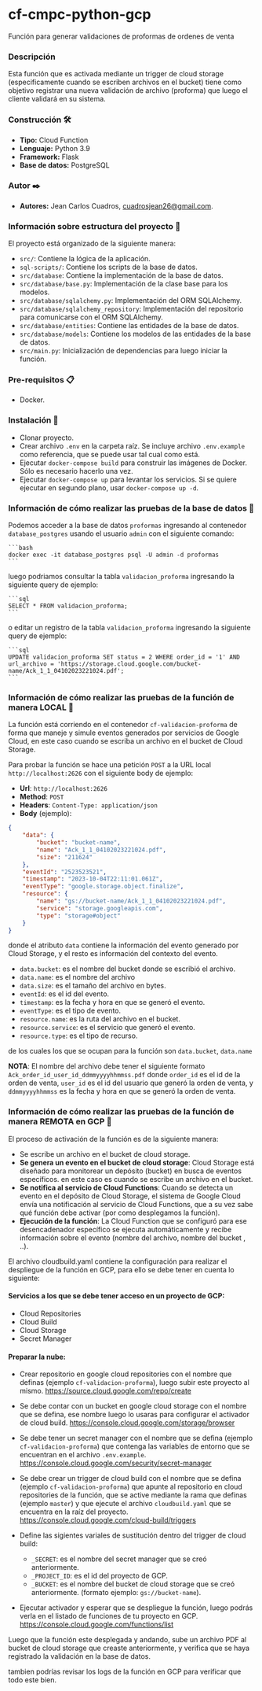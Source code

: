 # cf-cmpc-python-gcp
Función para generar validaciones de proformas de ordenes de venta

### Descripción

Esta función que es activada mediante un trigger de cloud storage (especificamente cuando se escriben archivos en el bucket) tiene como objetivo registrar una nueva validación de archivo (proforma) que luego el cliente validará en su sistema.

### Construcción 🛠️
* **Tipo:** Cloud Function
* **Lenguaje:** Python 3.9
* **Framework:** Flask
* **Base de datos:** PostgreSQL

### Autor ✒️
* **Autores:** Jean Carlos Cuadros, cuadrosjean26@gmail.com.

### Información sobre estructura del proyecto 📖

El proyecto está organizado de la siguiente manera:

- `src/`: Contiene la lógica de la aplicación.
- `sql-scripts/`: Contiene los scripts de la base de datos.
- `src/database`: Contiene la implementación de la base de datos.
- `src/database/base.py`: Implementación de la clase base para los modelos.
- `src/database/sqlalchemy.py`: Implementación del ORM SQLAlchemy.
- `src/database/sqlalchemy_repository`: Implementación del repositorio para comunicarse con el ORM SQLAlchemy.
- `src/database/entities`: Contiene las entidades de la base de datos.
- `src/database/models`: Contiene los modelos de las entidades de la base de datos.
- `src/main.py`: Inicialización de dependencias para luego iniciar la función.


### Pre-requisitos 📋

- Docker.

### Instalación 🔧

- Clonar proyecto.
- Crear archivo `.env` en la carpeta raíz. Se incluye archivo `.env.example` como referencia, que se puede usar tal cual como está.
- Ejecutar `docker-compose build` para construir las imágenes de Docker. Sólo es necesario hacerlo una vez.
- Ejecutar `docker-compose up` para levantar los servicios. Si se quiere ejecutar en segundo plano, usar `docker-compose up -d`.

### Información de cómo realizar las pruebas de la base de datos 📖

Podemos acceder a la base de datos `proformas` ingresando al contenedor `database_postgres` usando el usuario `admin` con el siguiente comando:

    ```bash
    docker exec -it database_postgres psql -U admin -d proformas
    ```

luego podriamos consultar la tabla `validacion_proforma` ingresando la siguiente query de ejemplo:
    
    ```sql
    SELECT * FROM validacion_proforma;
    ```
o editar un registro de la tabla `validacion_proforma` ingresando la siguiente query de ejemplo:

    ```sql
    UPDATE validacion_proforma SET status = 2 WHERE order_id = '1' AND url_archivo = 'https://storage.cloud.google.com/bucket-name/Ack_1_1_04102023221024.pdf';
    ```

### Información de cómo realizar las pruebas de la función de manera LOCAL 📖
La función está corriendo en el contenedor `cf-validacion-proforma` de forma que maneje y simule eventos generados por servicios de Google Cloud, en este caso cuando se escriba un archivo en el bucket de Cloud Storage.

Para probar la función se hace una petición `POST` a la URL local `http://localhost:2626` con el siguiente body de ejemplo:

- **Url**: `http://localhost:2626`
- **Method**: `POST`
- **Headers**: `Content-Type: application/json`
- **Body** (ejemplo):
```json
{
    "data": {
        "bucket": "bucket-name",
        "name": "Ack_1_1_04102023221024.pdf",
        "size": "211624"
    },
    "eventId": "2523523521",
    "timestamp": "2023-10-04T22:11:01.061Z",
    "eventType": "google.storage.object.finalize",
    "resource": {
        "name": "gs://bucket-name/Ack_1_1_04102023221024.pdf",
        "service": "storage.googleapis.com",
        "type": "storage#object"
    }
}
```

donde el atributo `data` contiene la información del evento generado por Cloud Storage, y el resto es información del contexto del evento.

- `data.bucket`: es el nombre del bucket donde se escribió el archivo.
- `data.name`: es el nombre del archivo
- `data.size`: es el tamaño del archivo en bytes.
- `eventId`: es el id del evento.
- `timestamp`: es la fecha y hora en que se generó el evento.
- `eventType`: es el tipo de evento.
- `resource.name`: es la ruta del archivo en el bucket.
- `resource.service`: es el servicio que generó el evento.
- `resource.type`: es el tipo de recurso.

de los cuales los que se ocupan para la función son `data.bucket`, `data.name`

**NOTA**: El nombre del archivo debe tener el siguiente formato `Ack_order_id_user_id_ddmmyyyyhhmmss.pdf` donde `order_id` es el id de la orden de venta, `user_id` es el id del usuario que generó la orden de venta, y `ddmmyyyyhhmmss` es la fecha y hora en que se generó la orden de venta.


### Información de cómo realizar las pruebas de la función de manera REMOTA en GCP 📖
El proceso de activación de la función es de la siguiente manera:

- Se escribe un archivo en el bucket de cloud storage.
- **Se genera un evento en el bucket de cloud storage**: Cloud Storage está diseñado para monitorear un depósito (bucket) en busca de eventos específicos. en este caso es cuando se escribe un archivo en el bucket.
- **Se notifica al servicio de Cloud Functions**: Cuando se detecta un evento en el depósito de Cloud Storage, el sistema de Google Cloud envía una notificación al servicio de Cloud Functions, que a su vez sabe qué función debe activar (por como desplegamos la función).
- **Ejecución de la función**: La Cloud Function que se configuró para ese desencadenador específico se ejecuta automáticamente y recibe información sobre el evento (nombre del archivo, nombre del bucket , ..).

El archivo cloudbuild.yaml contiene la configuración para realizar el despliegue de la función en GCP, para ello se debe tener en cuenta lo siguiente:

#### Servicios a los que se debe tener acceso en un proyecto de GCP:
- Cloud Repositories
- Cloud Build
- Cloud Storage
- Secret Manager

#### Preparar la nube:
- Crear repositorio en google cloud repositories con el nombre que definas (ejemplo `cf-validacion-proforma`), luego subir este proyecto al mismo. https://source.cloud.google.com/repo/create

- Se debe contar con un bucket en google cloud storage con el nombre que se defina, ese nombre luego lo usaras para configurar el activador de cloud build. https://console.cloud.google.com/storage/browser
- Se debe tener un secret manager con el nombre que se defina (ejemplo `cf-validacion-proforma`) que contenga las variables de entorno que se encuentran en el archivo `.env.example`. https://console.cloud.google.com/security/secret-manager
- Se debe crear un trigger de cloud build con el nombre que se defina (ejemplo `cf-validacion-proforma`) que apunte al repositorio en cloud repositories de la función, que se active mediante la rama que definas (ejemplo `master`) y que ejecute el archivo `cloudbuild.yaml` que se encuentra en la raíz del proyecto. https://console.cloud.google.com/cloud-build/triggers
- Define las sigientes variales de sustitución dentro del trigger de cloud build:
    - `_SECRET`: es el nombre del secret manager que se creó anteriormente.
    - `_PROJECT_ID`: es el id del proyecto de GCP.
    - `_BUCKET`: es el nombre del bucket de cloud storage que se creó anteriormente. (formato ejemplo: `gs://bucket-name`).
- Ejecutar activador y esperar que se despliegue la función, luego podrás verla en el listado de funciones de tu proyecto en GCP. https://console.cloud.google.com/functions/list


Luego que la función este desplegada y andando, sube un archivo PDF al bucket de cloud storage que creaste anteriormente, y verifica que se haya registrado la validación en la base de datos.

tambien podrías revisar los logs de la función en GCP para verificar que todo este bien.
